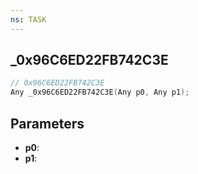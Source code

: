 ```yaml
---
ns: TASK
---
```

## _0x96C6ED22FB742C3E

```c
// 0x96C6ED22FB742C3E
Any _0x96C6ED22FB742C3E(Any p0, Any p1);
```

## Parameters
* **p0**:
* **p1**:
